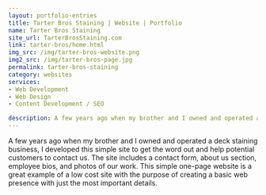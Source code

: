 ```yaml
---
layout: portfolio-entries
title: Tarter Bros Staining | Website | Portfolio
name: Tarter Bros Staining
site_url: TarterBrosStaining.com
link: tarter-bros/home.html
img_src: /img/tarter-bros-website.png
img2_src: /img/tarter-bros-page.jpg
permalink: tarter-bros-staining
category: websites
services:
- Web Development
- Web Design
- Content Development / SEO

description: A few years ago when my brother and I owned and operated a deck staining business, I developed this simple site to get the word out and help potential customers to contact us...
---
```


A few years ago when my brother and I owned and operated a deck staining business, I developed this simple site to get the word out and help potential customers to contact us. The site includes a contact form, about us section, employee bios, and photos of our work. This simple one-page website is a great example of a low cost site with the purpose of creating a basic web presence with just the most important details.
